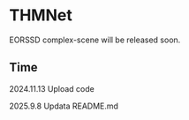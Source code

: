 # THMNet
EORSSD complex-scene will be released soon.









## Time
2024.11.13 Upload code

2025.9.8 Updata README.md

